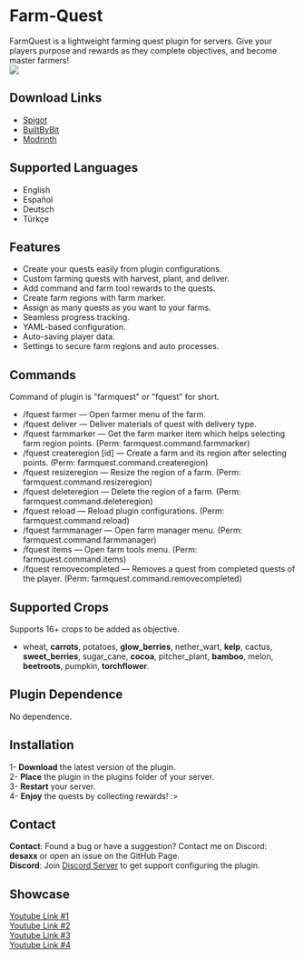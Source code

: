 # Farm-Quest
FarmQuest is a lightweight farming quest plugin for servers. Give your players purpose and rewards as they complete objectives, and become master farmers!\
[![](https://img.shields.io/badge/Powered_with-DAPI-5B9AB5?style=flat&labelColor=345869)](https://github.com/desaxxx/DAPI/)

## Download Links
- [Spigot](https://www.spigotmc.org/resources/farmquest.124581/)
- [BuiltByBit](https://builtbybit.com/resources/farmquest.66055/)
- [Modrinth](https://modrinth.com/plugin/farmquest)

## Supported Languages
- English
- Español
- Deutsch
- Türkçe

## Features
- Create your quests easily from plugin configurations.
- Custom farming quests with harvest, plant, and deliver.
- Add command and farm tool rewards to the quests.
- Create farm regions with farm marker.
- Assign as many quests as you want to your farms.
- Seamless progress tracking.
- YAML-based configuration.
- Auto-saving player data.
- Settings to secure farm regions and auto processes.

## Commands
Command of plugin is "farmquest" or "fquest" for short.

- /fquest farmer <farmId> — Open farmer menu of the farm.
- /fquest deliver <farmId> — Deliver materials of quest with delivery type.
- /fquest farmmarker — Get the farm marker item which helps selecting farm region points. (Perm: farmquest.command.farmmarker)
- /fquest createregion [id] — Create a farm and its region after selecting points. (Perm: farmquest.command.createregion)
- /fquest resizeregion <farmId> — Resize the region of a farm. (Perm: farmquest.command.resizeregion)
- /fquest deleteregion <farmId> — Delete the region of a farm. (Perm: farmquest.command.deleteregion)
- /fquest reload — Reload plugin configurations. (Perm: farmquest.command.reload)
- /fquest farmmanager <farmId> — Open farm manager menu. (Perm: farmquest.command.farmmanager)
- /fquest items — Open farm tools menu. (Perm: farmquest.command.items)
- /fquest removecompleted <questId> <playerName> — Removes a quest from completed quests of the player. (Perm: farmquest.command.removecompleted)

## Supported Crops
Supports 16+ crops to be added as objective.

- wheat, **carrots**, potatoes, **glow_berries**, nether_wart, **kelp**, cactus, **sweet_berries**, sugar_cane, **cocoa**, pitcher_plant, **bamboo**, melon, **beetroots**, pumpkin, **torchflower**.

## Plugin Dependence
No dependence.

## Installation
1- **Download** the latest version of the plugin.\
2- **Place** the plugin in the plugins folder of your server.\
3- **Restart** your server.\
4- **Enjoy** the quests by collecting rewards! :>

## Contact
**Contact**: Found a bug or have a suggestion? Contact me on Discord: **desaxx** or open an issue on the GitHub Page.\
**Discord**: Join [Discord Server](https://discord.gg/dN6RUzZGgJ) to get support configuring the plugin.

## Showcase
[Youtube Link #1](https://www.youtube.com/watch?v=VvhCBQ1INqI)\
[Youtube Link #2](https://www.youtube.com/watch?v=cCWJu-kAOeo)\
[Youtube Link #3](https://www.youtube.com/watch?v=ww2KaOinaBA)\
[Youtube Link #4](https://www.youtube.com/watch?v=CYt-wsuMNIM)
